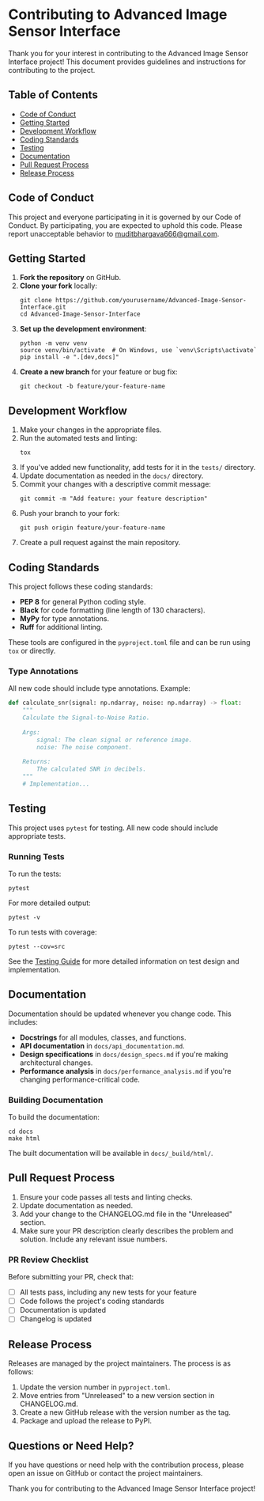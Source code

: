 # Contributing to Advanced Image Sensor Interface

Thank you for your interest in contributing to the Advanced Image Sensor Interface project! This document provides guidelines and instructions for contributing to the project.

## Table of Contents

- [Code of Conduct](#code-of-conduct)
- [Getting Started](#getting-started)
- [Development Workflow](#development-workflow)
- [Coding Standards](#coding-standards)
- [Testing](#testing)
- [Documentation](#documentation)
- [Pull Request Process](#pull-request-process)
- [Release Process](#release-process)

## Code of Conduct

This project and everyone participating in it is governed by our Code of Conduct. By participating, you are expected to uphold this code. Please report unacceptable behavior to [muditbhargava666@gmail.com](mailto:muditbhargava666@gmail.com).

## Getting Started

1. **Fork the repository** on GitHub.
2. **Clone your fork** locally:
   ```
   git clone https://github.com/yourusername/Advanced-Image-Sensor-Interface.git
   cd Advanced-Image-Sensor-Interface
   ```
3. **Set up the development environment**:
   ```
   python -m venv venv
   source venv/bin/activate  # On Windows, use `venv\Scripts\activate`
   pip install -e ".[dev,docs]"
   ```
4. **Create a new branch** for your feature or bug fix:
   ```
   git checkout -b feature/your-feature-name
   ```

## Development Workflow

1. Make your changes in the appropriate files.
2. Run the automated tests and linting:
   ```
   tox
   ```
3. If you've added new functionality, add tests for it in the `tests/` directory.
4. Update documentation as needed in the `docs/` directory.
5. Commit your changes with a descriptive commit message:
   ```
   git commit -m "Add feature: your feature description"
   ```
6. Push your branch to your fork:
   ```
   git push origin feature/your-feature-name
   ```
7. Create a pull request against the main repository.

## Coding Standards

This project follows these coding standards:

- **PEP 8** for general Python coding style.
- **Black** for code formatting (line length of 130 characters).
- **MyPy** for type annotations.
- **Ruff** for additional linting.

These tools are configured in the `pyproject.toml` file and can be run using `tox` or directly.

### Type Annotations

All new code should include type annotations. Example:

```python
def calculate_snr(signal: np.ndarray, noise: np.ndarray) -> float:
    """
    Calculate the Signal-to-Noise Ratio.
    
    Args:
        signal: The clean signal or reference image.
        noise: The noise component.
        
    Returns:
        The calculated SNR in decibels.
    """
    # Implementation...
```

## Testing

This project uses `pytest` for testing. All new code should include appropriate tests.

### Running Tests

To run the tests:

```
pytest
```

For more detailed output:

```
pytest -v
```

To run tests with coverage:

```
pytest --cov=src
```

See the [Testing Guide](docs/testing_guide.md) for more detailed information on test design and implementation.

## Documentation

Documentation should be updated whenever you change code. This includes:

- **Docstrings** for all modules, classes, and functions.
- **API documentation** in `docs/api_documentation.md`.
- **Design specifications** in `docs/design_specs.md` if you're making architectural changes.
- **Performance analysis** in `docs/performance_analysis.md` if you're changing performance-critical code.

### Building Documentation

To build the documentation:

```
cd docs
make html
```

The built documentation will be available in `docs/_build/html/`.

## Pull Request Process

1. Ensure your code passes all tests and linting checks.
2. Update documentation as needed.
3. Add your change to the CHANGELOG.md file in the "Unreleased" section.
4. Make sure your PR description clearly describes the problem and solution. Include any relevant issue numbers.

### PR Review Checklist

Before submitting your PR, check that:

- [ ] All tests pass, including any new tests for your feature
- [ ] Code follows the project's coding standards
- [ ] Documentation is updated
- [ ] Changelog is updated

## Release Process

Releases are managed by the project maintainers. The process is as follows:

1. Update the version number in `pyproject.toml`.
2. Move entries from "Unreleased" to a new version section in CHANGELOG.md.
3. Create a new GitHub release with the version number as the tag.
4. Package and upload the release to PyPI.

## Questions or Need Help?

If you have questions or need help with the contribution process, please open an issue on GitHub or contact the project maintainers.

Thank you for contributing to the Advanced Image Sensor Interface project!